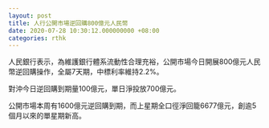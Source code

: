 ```yaml
---
layout: post
title: 人行公開市場逆回購800億元人民幣
date: 2020-07-28 10:30:12.000000000 +08:00
categories: rthk
---
```


人民銀行表示，為維護銀行體系流動性合理充裕，公開市場今日開展800億元人民幣逆回購操作，全屬7天期，中標利率維持2.2%。

對沖今日逆回購到期量100億元，單日淨投放700億元。

公開市場本周有1600億元逆回購到期，而上星期全口徑淨回籠6677億元，創逾5個月以來的單星期新高。
